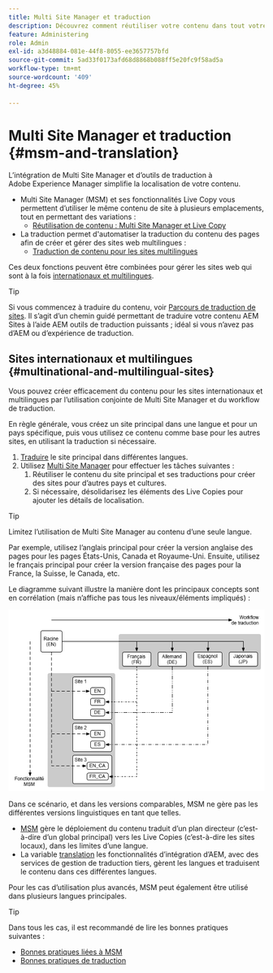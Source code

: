 ```yaml
---
title: Multi Site Manager et traduction
description: Découvrez comment réutiliser votre contenu dans tout votre projet et comment gérer des sites web multilingues dans AEM.
feature: Administering
role: Admin
exl-id: a3d48884-081e-44f8-8055-ee3657757bfd
source-git-commit: 5ad33f0173afd68d8868b088ff5e20fc9f58ad5a
workflow-type: tm+mt
source-wordcount: '409'
ht-degree: 45%

---
```


# Multi Site Manager et traduction {#msm-and-translation}

L’intégration de Multi Site Manager et d’outils de traduction à Adobe Experience Manager simplifie la localisation de votre contenu.

* Multi Site Manager (MSM) et ses fonctionnalités Live Copy vous permettent d’utiliser le même contenu de site à plusieurs emplacements, tout en permettant des variations :
   * [Réutilisation de contenu : Multi Site Manager et Live Copy](msm/overview.md)
* La traduction permet d&#39;automatiser la traduction du contenu des pages afin de créer et gérer des sites web multilingues :
   * [Traduction de contenu pour les sites multilingues](translation/overview.md)

Ces deux fonctions peuvent être combinées pour gérer les sites web qui sont à la fois [internationaux et multilingues](#multinational-and-multilingual-sites).

>[!TIP]
>
>Si vous commencez à traduire du contenu, voir [Parcours de traduction de sites](/help/journey-sites/translation/overview.md). Il s’agit d’un chemin guidé permettant de traduire votre contenu AEM Sites à l’aide AEM outils de traduction puissants ; idéal si vous n’avez pas d’AEM ou d’expérience de traduction.

## Sites internationaux et multilingues {#multinational-and-multilingual-sites}

Vous pouvez créer efficacement du contenu pour les sites internationaux et multilingues par l’utilisation conjointe de Multi Site Manager et du workflow de traduction.

En règle générale, vous créez un site principal dans une langue et pour un pays spécifique, puis vous utilisez ce contenu comme base pour les autres sites, en utilisant la traduction si nécessaire.

1. [Traduire](translation/overview.md) le site principal dans différentes langues.
1. Utilisez [Multi Site Manager](msm/overview.md) pour effectuer les tâches suivantes :
   1. Réutiliser le contenu du site principal et ses traductions pour créer des sites pour d’autres pays et cultures.
   1. Si nécessaire, désolidarisez les éléments des Live Copies pour ajouter les détails de localisation.

>[!TIP]
>
>Limitez l’utilisation de Multi Site Manager au contenu d’une seule langue.
>
>Par exemple, utilisez l’anglais principal pour créer la version anglaise des pages pour les pages États-Unis, Canada et Royaume-Uni. Ensuite, utilisez le français principal pour créer la version française des pages pour la France, la Suisse, le Canada, etc.

Le diagramme suivant illustre la manière dont les principaux concepts sont en corrélation (mais n’affiche pas tous les niveaux/éléments impliqués) :

![Présentation de la localisation](assets/localization-overview.png)

Dans ce scénario, et dans les versions comparables, MSM ne gère pas les différentes versions linguistiques en tant que telles.

* [MSM](msm/overview.md) gère le déploiement du contenu traduit d’un plan directeur (c’est-à-dire d’un global principal) vers les Live Copies (c’est-à-dire les sites locaux), dans les limites d’une langue.
* La variable [translation](translation/overview.md) les fonctionnalités d’intégration d’AEM, avec des services de gestion de traduction tiers, gèrent les langues et traduisent le contenu dans ces différentes langues.

Pour les cas d’utilisation plus avancés, MSM peut également être utilisé dans plusieurs langues principales.

>[!TIP]
>
>Dans tous les cas, il est recommandé de lire les bonnes pratiques suivantes :
>
>* [Bonnes pratiques liées à MSM](msm/best-practices.md)
>* [Bonnes pratiques de traduction](translation/best-practices.md)
